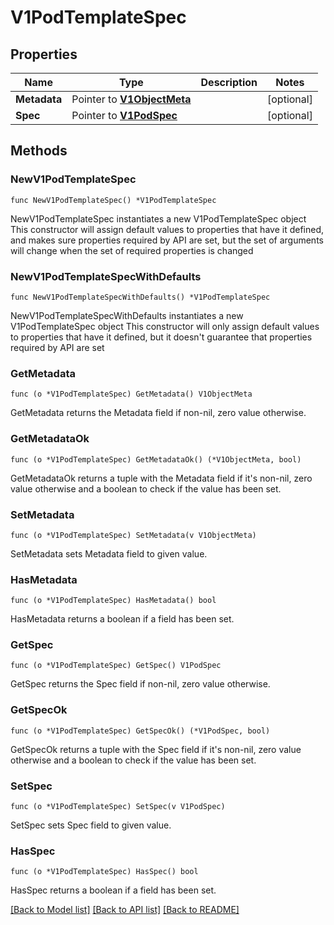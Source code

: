 # V1PodTemplateSpec

## Properties

Name | Type | Description | Notes
------------ | ------------- | ------------- | -------------
**Metadata** | Pointer to [**V1ObjectMeta**](V1ObjectMeta.md) |  | [optional] 
**Spec** | Pointer to [**V1PodSpec**](V1PodSpec.md) |  | [optional] 

## Methods

### NewV1PodTemplateSpec

`func NewV1PodTemplateSpec() *V1PodTemplateSpec`

NewV1PodTemplateSpec instantiates a new V1PodTemplateSpec object
This constructor will assign default values to properties that have it defined,
and makes sure properties required by API are set, but the set of arguments
will change when the set of required properties is changed

### NewV1PodTemplateSpecWithDefaults

`func NewV1PodTemplateSpecWithDefaults() *V1PodTemplateSpec`

NewV1PodTemplateSpecWithDefaults instantiates a new V1PodTemplateSpec object
This constructor will only assign default values to properties that have it defined,
but it doesn't guarantee that properties required by API are set

### GetMetadata

`func (o *V1PodTemplateSpec) GetMetadata() V1ObjectMeta`

GetMetadata returns the Metadata field if non-nil, zero value otherwise.

### GetMetadataOk

`func (o *V1PodTemplateSpec) GetMetadataOk() (*V1ObjectMeta, bool)`

GetMetadataOk returns a tuple with the Metadata field if it's non-nil, zero value otherwise
and a boolean to check if the value has been set.

### SetMetadata

`func (o *V1PodTemplateSpec) SetMetadata(v V1ObjectMeta)`

SetMetadata sets Metadata field to given value.

### HasMetadata

`func (o *V1PodTemplateSpec) HasMetadata() bool`

HasMetadata returns a boolean if a field has been set.

### GetSpec

`func (o *V1PodTemplateSpec) GetSpec() V1PodSpec`

GetSpec returns the Spec field if non-nil, zero value otherwise.

### GetSpecOk

`func (o *V1PodTemplateSpec) GetSpecOk() (*V1PodSpec, bool)`

GetSpecOk returns a tuple with the Spec field if it's non-nil, zero value otherwise
and a boolean to check if the value has been set.

### SetSpec

`func (o *V1PodTemplateSpec) SetSpec(v V1PodSpec)`

SetSpec sets Spec field to given value.

### HasSpec

`func (o *V1PodTemplateSpec) HasSpec() bool`

HasSpec returns a boolean if a field has been set.


[[Back to Model list]](../README.md#documentation-for-models) [[Back to API list]](../README.md#documentation-for-api-endpoints) [[Back to README]](../README.md)


